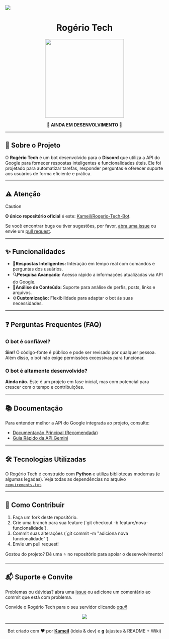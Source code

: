 <p>
  <a href="https://top.gg/bot/1041361324506087555">
    <img src="https://top.gg/api/widget/servers/1041361324506087555.svg">
  </a>
</p>
<div align="center">
    <h1>Rogério Tech</h1>
</div>

<p align="center">
    <img src="https://i.imgur.com/TKphVxW.png" width="250" height="250">
</p>

<div align="center">
    <strong>🚧 AINDA EM DESENVOLVIMENTO 🚧</strong>
</div>

<hr>

<h2>📝 Sobre o Projeto</h2>

O <strong>Rogério Tech</strong> é um bot desenvolvido para o <strong>Discord</strong> que utiliza a API do Google para fornecer respostas inteligentes e funcionalidades úteis. Ele foi projetado para automatizar tarefas, responder perguntas e oferecer suporte aos usuários de forma eficiente e prática.

<hr>

<h2>⚠️ Atenção</h2>

> [!CAUTION]  
> <strong>O único repositório oficial</strong> é este: <a href="https://github.com/Kameil/Rogerio-Tech-Bot" rel="same repository">Kameil/Rogerio-Tech-Bot</a>.

Se você encontrar bugs ou tiver sugestões, por favor, <a href="https://github.com/Kameil/Rogerio-Tech-Bot/issues" rel="github issues">abra uma issue</a> ou envie um <a href="https://github.com/Kameil/Rogerio-Tech-Bot/pulls" rel="github pull requests">pull request</a>.

<hr>

<h2>✨ Funcionalidades</h2>
<ul type="disk"> 
<li>🤖<strong>Respostas Inteligentes:</strong> Interação em tempo real com comandos e perguntas dos usuários.</li>
<li>🔍<strong>Pesquisa Avançada:</strong> Acesso rápido a informações atualizadas via API do Google.</li>
<li>📄<strong>Análise de Conteúdo:</strong> Suporte para análise de perfis, posts, links e arquivos.</li>
<li>⚙️<strong>Customização:</strong> Flexibilidade para adaptar o bot às suas necessidades.</li>
</ul>

<hr>

<h2>❓ Perguntas Frequentes (FAQ)</h2>

<h3>O bot é confiável?</h3>
<strong>Sim!</strong> O código-fonte é público e pode ser revisado por qualquer pessoa. Além disso, o bot não exige permissões excessivas para funcionar.

<h3>O bot é altamente desenvolvido?</h3>
<strong>Ainda não.</strong> Este é um projeto em fase inicial, mas com potencial para crescer com o tempo e contribuições.

<hr>

<h2>📚 Documentação</h2>

Para entender melhor a API do Google integrada ao projeto, consulte:

- <a href="https://googleapis.github.io/python-genai/" target="_blank" rel="nofollow">Documentação Principal (Recomendada)</a>
- <a href="https://ai.google.dev/gemini-api/docs/quickstart?hl=pt-br&lang=python" target="_blank" rel="nofollow">Guia Rápido da API Gemini</a>

<hr>

<h2>🛠️ Tecnologias Utilizadas</h2>

O Rogério Tech é construído com <strong>Python</strong> e utiliza bibliotecas modernas (e algumas legadas). Veja todas as dependências no arquivo <a href="requirements.txt" target="_blank" rel="nofollow">`requirements.txt`</a>.

<hr>

<h2>🚀 Como Contribuir</h2>
<ol type="1">
<li>Faça um fork deste repositório.</li>  
<li>Crie uma branch para sua feature (`git checkout -b feature/nova-funcionalidade`).</li>  
<li>Commit suas alterações (`git commit -m "adiciona nova funcionalidade"`).</li> 
<li>Envie um pull request!</li>
</ol>

Gostou do projeto? Dê uma ⭐ no repositório para apoiar o desenvolvimento!

<hr>

<h2>📬 Suporte e Convite</h2>

Problemas ou dúvidas? abra uma <a href="https://github.com/Kameil/Rogerio-Tech-Bot/issues" target="_self" rel="github issues">issue</a> ou adicione um comentário ao commit que está com problema.

Convide o Rogério Tech para o seu servidor clicando <em><a href="https://discord.com/oauth2/authorize?client_id=1041361324506087555&permissions=274877982736&integration_type=0&scope=bot" target="_blank" rel="discord bot invite">aqui!</a></em>

<p align="center">
  <a href="https://top.gg/bot/1041361324506087555">
    <img src="https://top.gg/api/widget/1041361324506087555.svg?status">
  </a>
</p>

<hr>

<div align="center">
  Bot criado com ❤️ por 
  <a href="https://github.com/Kameil" target="_blank" rel="github"><strong>Kameil</strong></a> (ideia & dev) e
  <a href="https://github.com/cafewhaze" target="_blank" rel="github"><strong>g</strong></a> (ajustes & README + Wiki)
</div>
